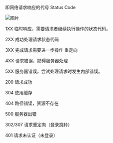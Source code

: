 即网络请求响应的代号 Status Code

![图片](https://user-images.githubusercontent.com/80054116/148630151-63a675a3-377e-4258-ad38-117039ed08fa.png)

1XX 临时响应，需要请求者继续执行操作的状态代码。

2XX 成功处理请求状态代码

3XX 完成请求需要进一步操作 重定向

4XX 请求错误，妨碍服务器处理

5XX 服务器错误，尝试处理请求时发生内部错误。

200 请求成功

304 使用缓存

404 路径错误，资源不存在

500 服务器出错

302/307 请求重定向（登录跳转）

401 请求未认证（未登录）
